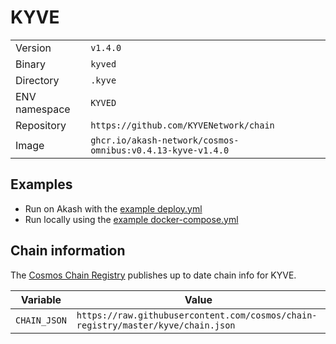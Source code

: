 # KYVE

| | |
|---|---|
|Version|`v1.4.0`|
|Binary|`kyved`|
|Directory|`.kyve`|
|ENV namespace|`KYVED`|
|Repository|`https://github.com/KYVENetwork/chain`|
|Image|`ghcr.io/akash-network/cosmos-omnibus:v0.4.13-kyve-v1.4.0`|

## Examples

- Run on Akash with the [example deploy.yml](./deploy.yml)
- Run locally using the [example docker-compose.yml](./docker-compose.yml)

## Chain information

The [Cosmos Chain Registry](https://github.com/cosmos/chain-registry) publishes up to date chain info for KYVE.

|Variable|Value|
|---|---|
|`CHAIN_JSON`|`https://raw.githubusercontent.com/cosmos/chain-registry/master/kyve/chain.json`|
